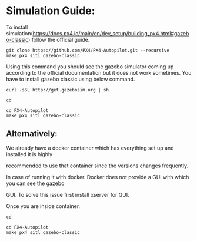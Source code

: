 # Simulation Guide:

To install simulation(https://docs.px4.io/main/en/dev_setup/building_px4.html#gazebo-classic) follow the official guide.

```
git clone https://github.com/PX4/PX4-Autopilot.git --recursive
make px4_sitl gazebo-classic
```
Using this command you should see the gazebo simulator coming up according to the official
documentation but it does not work sometimes. You have to install gazebo classic using below
command.

```
curl -sSL http://get.gazebosim.org | sh
```
```
cd
```
```
cd PX4-Autopilot
make px4_sitl gazebo-classic
```

## Alternatively:

We already have a docker container which has everything set up and installed it is highly

recommended to use that container since the versions changes frequently.

In case of running it with docker. Docker does not provide a GUI with which you can see the gazebo

GUI. To solve this issue first install xserver for GUI.

Once you are inside container.

```
cd
```
```
cd PX4-Autopilot
make px4_sitl gazebo-classic
```
